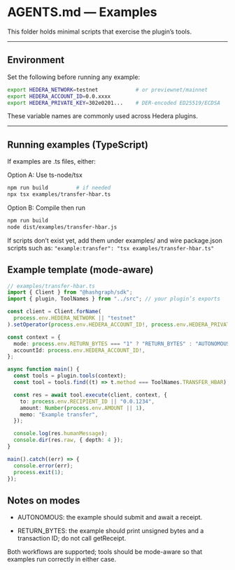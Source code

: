 # AGENTS.md — Examples

This folder holds minimal scripts that exercise the plugin’s tools.

---

## Environment

Set the following before running any example:

```bash
export HEDERA_NETWORK=testnet            # or previewnet/mainnet
export HEDERA_ACCOUNT_ID=0.0.xxxx
export HEDERA_PRIVATE_KEY=302e0201...    # DER-encoded ED25519/ECDSA
```

These variable names are commonly used across Hedera plugins.

---

## Running examples (TypeScript)

If examples are .ts files, either:

Option A: Use ts-node/tsx

```bash
npm run build         # if needed
npx tsx examples/transfer-hbar.ts
```

Option B: Compile then run

```bash
npm run build
node dist/examples/transfer-hbar.js
```

If scripts don’t exist yet, add them under examples/ and wire package.json scripts such as: `"example:transfer": "tsx examples/transfer-hbar.ts"`

## Example template (mode-aware)

```ts
// examples/transfer-hbar.ts
import { Client } from "@hashgraph/sdk";
import { plugin, ToolNames } from "../src"; // your plugin’s exports

const client = Client.forName(
  process.env.HEDERA_NETWORK || "testnet"
).setOperator(process.env.HEDERA_ACCOUNT_ID!, process.env.HEDERA_PRIVATE_KEY!);

const context = {
  mode: process.env.RETURN_BYTES === "1" ? "RETURN_BYTES" : "AUTONOMOUS",
  accountId: process.env.HEDERA_ACCOUNT_ID!,
};

async function main() {
  const tools = plugin.tools(context);
  const tool = tools.find((t) => t.method === ToolNames.TRANSFER_HBAR)!;

  const res = await tool.execute(client, context, {
    to: process.env.RECIPIENT_ID || "0.0.1234",
    amount: Number(process.env.AMOUNT || 1),
    memo: "Example transfer",
  });

  console.log(res.humanMessage);
  console.dir(res.raw, { depth: 4 });
}

main().catch((err) => {
  console.error(err);
  process.exit(1);
});
```

## Notes on modes

- AUTONOMOUS: the example should submit and await a receipt.

- RETURN_BYTES: the example should print unsigned bytes and a transaction ID; do not call getReceipt.

Both workflows are supported; tools should be mode-aware so that examples run correctly in either case.
